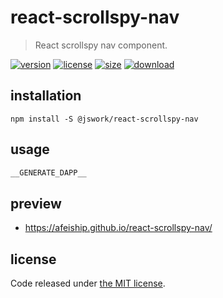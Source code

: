 # react-scrollspy-nav
> React scrollspy nav component.

[![version][version-image]][version-url]
[![license][license-image]][license-url]
[![size][size-image]][size-url]
[![download][download-image]][download-url]

## installation
```shell
npm install -S @jswork/react-scrollspy-nav
```

## usage
  ```js
__GENERATE_DAPP__
  ```

## preview
- https://afeiship.github.io/react-scrollspy-nav/

## license
Code released under [the MIT license](https://github.com/afeiship/react-scrollspy-nav/blob/master/LICENSE.txt).

[version-image]: https://img.shields.io/npm/v/@jswork/react-scrollspy-nav
[version-url]: https://npmjs.org/package/@jswork/react-scrollspy-nav

[license-image]: https://img.shields.io/npm/l/@jswork/react-scrollspy-nav
[license-url]: https://github.com/afeiship/react-scrollspy-nav/blob/master/LICENSE.txt

[size-image]: https://img.shields.io/bundlephobia/minzip/@jswork/react-scrollspy-nav
[size-url]: https://github.com/afeiship/react-scrollspy-nav/blob/master/dist/react-scrollspy-nav.min.js

[download-image]: https://img.shields.io/npm/dm/@jswork/react-scrollspy-nav
[download-url]: https://www.npmjs.com/package/@jswork/react-scrollspy-nav
